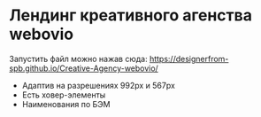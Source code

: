 # Лендинг креативного агенства webovio 
Запустить файл можно нажав сюда: https://designerfrom-spb.github.io/Creative-Agency-webovio/
* Адаптив на разрешениях 992px и 567px
* Есть ховер-элементы
* Наименования по БЭМ
